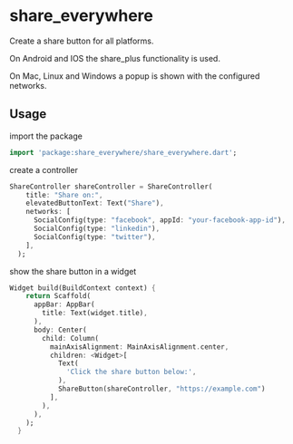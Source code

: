 # share_everywhere

Create a share button for all platforms.

On Android and IOS the share_plus functionality is used.

On Mac, Linux and Windows a popup is shown with the configured networks.

## Usage

import the package
```dart
import 'package:share_everywhere/share_everywhere.dart';
```
create a controller
```dart
ShareController shareController = ShareController(
    title: "Share on:",
    elevatedButtonText: Text("Share"),
    networks: [
      SocialConfig(type: "facebook", appId: "your-facebook-app-id"),
      SocialConfig(type: "linkedin"),
      SocialConfig(type: "twitter"),
    ],
  );
```

show the share button in a widget
```dart
Widget build(BuildContext context) {
    return Scaffold(
      appBar: AppBar(
        title: Text(widget.title),
      ),
      body: Center(
        child: Column(
          mainAxisAlignment: MainAxisAlignment.center,
          children: <Widget>[
            Text(
              'Click the share button below:',
            ),
            ShareButton(shareController, "https://example.com")
          ],
        ),
      ),
    );
  }
```

